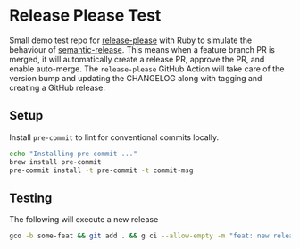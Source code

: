 # Release Please Test

Small demo test repo for
[release-please](https://github.com/googleapis/release-please) with Ruby to
simulate the behaviour of
[semantic-release](https://github.com/semantic-release/semantic-release). This
means when a feature branch PR is merged, it will automatically create a release
PR, approve the PR, and enable auto-merge. The `release-please` GitHub Action
will take care of the version bump and updating the CHANGELOG along with tagging
and creating a GitHub release.

## Setup

Install `pre-commit` to lint for conventional commits locally.

```sh
echo "Installing pre-commit ..."
brew install pre-commit
pre-commit install -t pre-commit -t commit-msg
```

## Testing

The following will execute a new release

```sh
gco -b some-feat && git add . && g ci --allow-empty -m "feat: new release" && git push -u origin some-feat && gh pr create -f && gh pr merge --admin
```
